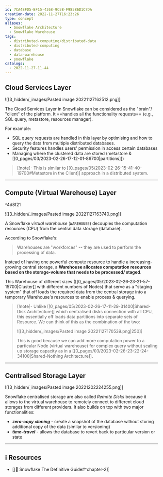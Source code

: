 ```yaml
---
id: 7CA4EFD5-EF15-4368-9C58-F98586D1C7DA
creation-date: 2022-11-27T16:23:26
type: concept
aliases:
  - Snowflake Architecture
  - Snowflake Warehouse
tags:
  - distributed-computing/distributed-data
  - distributed-computing
  - database
  - data-warehouse
  - snowflake
catalogs:
  - 2022-11-27-11-44
---
```


## Cloud Services Layer 

![[3_hidden/_images/Pasted image 20221127162512.png]]

The Cloud Services Layer in Snowflake can be considered as the "brain"/ "client" of the platform. It ==handles all the functionality requests== (e.g., SQL query, metastore, resources manager). 

For example: 
- SQL query requests are handled in this layer by optimising and how to query the data from multiple distributed databases. 
- Security features handles users' permission in access certain databases
- Managing where the clustered data are stored (metastore & [[0_pages/03/2023-02-26-17-12-01-86700|partitions]])

> [!note]-
> This is similar to [[0_pages/05/2023-02-26-15-41-40-19700#Metastore in the Client]] approach in a distributed system.


---
## Compute (Virtual Warehouse) Layer

^4d8f21

![[3_hidden/_images/Pasted image 20221127163740.png]]

A Snowflake *virtual warehouse* (`WAREHOUSE`) decouples the computation resources (CPU) from the central data storage (database). 

According to Snowflake's: 
> Warehouses are "workforces" -- they are used to perform the processing of data. 

Instead of having one powerful compute resource to handle a increasing-growing central storage, a **Warehouse allocates computation resources based on the storage-volume that needs to be processed/ staged**. 

This Warehouse of different sizes ([[0_pages/05/2023-02-26-23-21-57-15700|Cluster]] with different numbers of Nodes) that serve as a "staging system" that off loads the required data from the central storage into a temporary Warehouse's resources to enable process & querying.   

> [!note]- 
> Unlike [[0_pages/05/2023-02-26-17-11-29-31400|Shared-Disk Architecture]] which centralised disks connection with all CPU, this essentially off loads data partitions into separate sets of Resource. We can think of this as the combination of the two:
>  
> ![[3_hidden/_images/Pasted image 20221127170539.png|250]]
> 
> This is good because we can add more computation power to a particular Node (virtual warehouse) for complex query without scaling up storage capacity as in a [[0_pages/03/2023-02-26-23-22-24-34100|Shared-Nothing Architecture]]. 


---
## Centralised Storage Layer

![[3_hidden/_images/Pasted image 20221202224255.png]]

Snowflake centralised storage are also called *Remote Disks* because it allows to the virtual warehouse to remotely connect to different cloud storages from different providers. It also builds on top with two major functionalities: 
- ***zero-copy cloning*** - create a snapshot of the database without storing additional copy of the data (similar to versioning)
- ***time-travel*** - allows the database to revert back to particular version or state

---
## ℹ️ Resources
- [[📕 Snowflake The Definitive Guide#^chapter-2]]